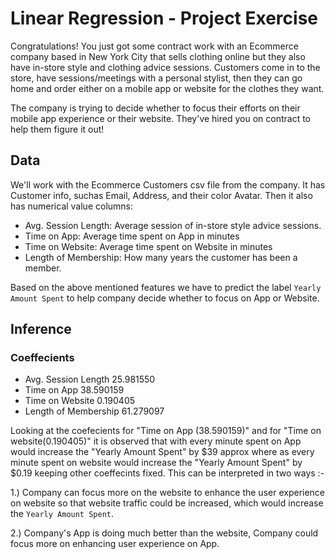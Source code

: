 # Linear Regression - Project Exercise

Congratulations! You just got some contract work with an Ecommerce company based in New York City that sells clothing online but they also have in-store style and clothing advice sessions. Customers come in to the store, have sessions/meetings with a personal stylist, then they can go home and order either on a mobile app or website for the clothes they want.

The company is trying to decide whether to focus their efforts on their mobile app experience or their website. They've hired you on contract to help them figure it out!

## Data

We'll work with the Ecommerce Customers csv file from the company. It has Customer info, suchas Email, Address, and their color Avatar. Then it also has numerical value columns:

* Avg. Session Length: Average session of in-store style advice sessions.
* Time on App: Average time spent on App in minutes
* Time on Website: Average time spent on Website in minutes
* Length of Membership: How many years the customer has been a member. 

Based on the above mentioned features we have to predict the label `Yearly Amount Spent` to help company decide whether to focus on App or Website.


## Inference

### Coeffecients

* Avg. Session Length     25.981550
* Time on App             38.590159
* Time on Website          0.190405
* Length of Membership    61.279097


Looking at the coefecients for "Time on App (38.590159)" and for "Time on 
website(0.190405)" it is observed that with every minute spent on App would 
increase the "Yearly Amount Spent" by $39 approx where as every minute 
spent on website would increase the "Yearly Amount Spent" by $0.19 keeping
other coeffecints fixed. This can be interpreted in two ways :- 
    
 1.) Company can focus more on the website to enhance the user experience 
     on website so that website traffic could be increased, which would
     increase the `Yearly Amount Spent`.
    
        
 2.) Company's App is doing much better than the website, Company could 
     focus more on enhancing user experience on App.
